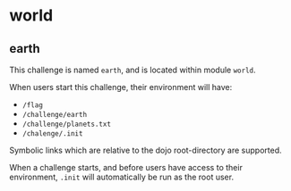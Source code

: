 # world
## earth

This challenge is named `earth`, and is located within module `world`.

When users start this challenge, their environment will have:
- `/flag`
- `/challenge/earth`
- `/challenge/planets.txt`
- `/chalenge/.init`

Symbolic links which are relative to the dojo root-directory are supported.

When a challenge starts, and before users have access to their environment, `.init` will automatically be run as the root user.
